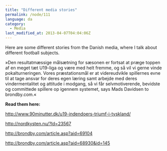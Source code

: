 ```yaml
---
title: "Different media stories"
permalink: /node/111
language: da
category:
  - Media
last_modified_at: 2013-04-07T04:04:06Z
---
```


Here are some different stories from the Danish media, where I talk about different football subjects.

»Den resultatmæssige målsætning for sæsonen er fortsat at præge toppen af en meget tæt U19-liga og være med helt fremme, og så vil vi gerne vinde pokalturneringen. Vores præstationsmål er at videreudvikle spillernes evne til at tage ansvar for deres egen læring samt arbejde med deres vindermentalitet og attitude i modgang, så vi får selvmotiverende, bevidste og committede spillere op igennem systemet, says Mads Davidsen to brondby.com.«

**Read them here:**

<http://www.90minutter.dk/u19-indendoers-triumf-i-tyskland/>

<http://nordkysten.nu/?Id=23567>



<http://brondby.com/article.asp?aid=69104>



<http://brondby.com/article.asp?aid=68930&id=145>
